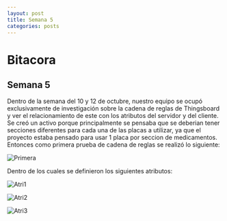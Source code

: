 ```yaml
---
layout: post
title: Semana 5
categories: posts
---
```


# Bitacora

## Semana 5

Dentro de la semana del 10 y 12 de octubre, nuestro equipo se ocupó exclusivamente de investigación sobre la cadena de reglas de Thingsboard y ver el relacionamiento de este con los atributos del servidor y del cliente.
Se creó un activo porque principalmente se pensaba que se deberian tener secciones diferentes para cada una de las placas a utilizar, ya que el proyecto estaba pensado para usar 1 placa por seccion de medicamentos.
Entonces como primera prueba de cadena de reglas se realizó lo siguiente:

![Primera](/assets/PrimeraCadena.png)  

Dentro de los cuales se definieron los siguientes atributos:  

![Atri1](/assets/Atributos1.png)  

![Atri2](/assets/Atributos2.png)  

![Atri3](/assets/Atributos3.png)  



